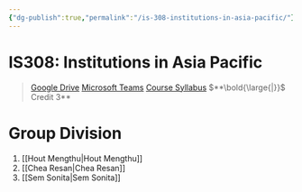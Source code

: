 ```yaml
---
{"dg-publish":true,"permalink":"/is-308-institutions-in-asia-pacific/"}
---
```


# IS308: Institutions in Asia Pacific

> [Google Drive](https://drive.google.com/open?id=1-xgNjxQDWyEHIn2uXgcM40fbwYt8gs0k)   [Microsoft Teams](https://teams.microsoft.com/l/team/19%3a494f8d61e6e14d2fb240964d8938e22d%40thread.tacv2/conversations?groupId=ea055cba-d1f3-400b-99ba-d2e5d47fa0eb&tenantId=2017eaab-53af-49e9-8125-5d60a193d9ad)   [Course Syllabus](https://u.pcloud.link/publink/show?code=XZchaTXZ9c1EytrCJubeSMt8PfUESB4JfLOy)   $**\bold{\large{|}}$ Credit 3**
> 
# Group Division

1. [[Hout Mengthu\|Hout Mengthu]] 
2. [[Chea Resan\|Chea Resan]] 
3. [[Sem Sonita\|Sem Sonita]]